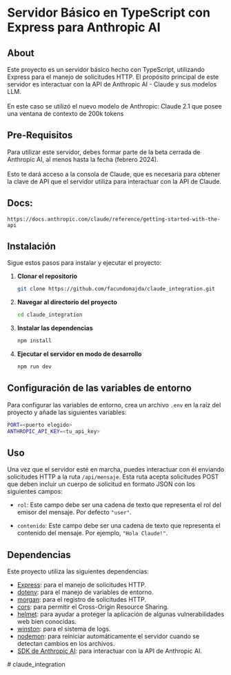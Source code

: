 # Servidor Básico en TypeScript con Express para Anthropic AI

## About

Este proyecto es un servidor básico hecho con TypeScript, utilizando Express para el manejo de solicitudes HTTP. El propósito principal de este servidor es interactuar con la API de Anthropic AI - Claude y sus modelos LLM. <br> <br>
En este caso se utilizó el nuevo modelo de Anthropic: Claude 2.1 que posee una ventana de contexto de 200k tokens

## Pre-Requisitos 

Para utilizar este servidor, debes formar parte de la beta cerrada de Anthropic AI, al menos hasta la fecha (febrero 2024).  <br> <br>
Esto te dará acceso a la consola de Claude, que es necesaria para obtener la clave de API que el servidor utiliza para interactuar con la API de Claude.

## Docs: 
```
https://docs.anthropic.com/claude/reference/getting-started-with-the-api
```


## Instalación

Sigue estos pasos para instalar y ejecutar el proyecto:

1. **Clonar el repositorio**

    ```bash
    git clone https://github.com/facundomajda/claude_integration.git
    ```

2. **Navegar al directorio del proyecto**

    ```bash
    cd claude_integration
    ```

3. **Instalar las dependencias**

    ```bash
    npm install 
    ```

4. **Ejecutar el servidor en modo de desarrollo**

    ```bash
    npm run dev
    ```


## Configuración de las variables de entorno

Para configurar las variables de entorno, crea un archivo `.env` en la raíz del proyecto y añade las siguientes variables:

```bash
PORT=<puerto elegido>
ANTHROPIC_API_KEY=<tu_api_key>
```

## Uso

Una vez que el servidor esté en marcha, puedes interactuar con él enviando solicitudes HTTP a la ruta `/api/mensaje`. Esta ruta acepta solicitudes POST que deben incluir un cuerpo de solicitud en formato JSON con los siguientes campos:

- `rol`: Este campo debe ser una cadena de texto que representa el rol del emisor del mensaje. Por defecto `"user"`.

- `contenido`: Este campo debe ser una cadena de texto que representa el contenido del mensaje. Por ejemplo, `"Hola Claude!"`.


## Dependencias

Este proyecto utiliza las siguientes dependencias:

- [Express](https://expressjs.com/): para el manejo de solicitudes HTTP.
- [dotenv](https://www.npmjs.com/package/dotenv): para el manejo de variables de entorno.
- [morgan](https://www.npmjs.com/package/morgan): para el registro de solicitudes HTTP.
- [cors](https://www.npmjs.com/package/cors): para permitir el Cross-Origin Resource Sharing.
- [helmet](https://www.npmjs.com/package/helmet): para ayudar a proteger la aplicación de algunas vulnerabilidades web bien conocidas.
- [winston](https://www.npmjs.com/package/winston): para el sistema de logs.
- [nodemon](https://www.npmjs.com/package/nodemon): para reiniciar automáticamente el servidor cuando se detectan cambios en los archivos.
- [SDK de Anthropic AI](https://www.npmjs.com/package/@anthropic-ai/sdk): para interactuar con la API de Anthropic AI.

#   c l a u d e _ i n t e g r a t i o n  
 